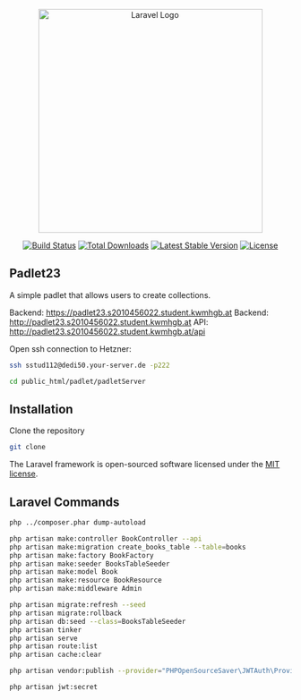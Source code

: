 <!--suppress ALL -->
<p align="center"><a href="https://laravel.com" target="_blank"><img src="https://raw.githubusercontent.com/laravel/art/master/logo-lockup/5%20SVG/2%20CMYK/1%20Full%20Color/laravel-logolockup-cmyk-red.svg" width="400" alt="Laravel Logo"></a></p>

<p align="center">
<a href="https://github.com/laravel/framework/actions"><img src="https://github.com/laravel/framework/workflows/tests/badge.svg" alt="Build Status"></a>
<a href="https://packagist.org/packages/laravel/framework"><img src="https://img.shields.io/packagist/dt/laravel/framework" alt="Total Downloads"></a>
<a href="https://packagist.org/packages/laravel/framework"><img src="https://img.shields.io/packagist/v/laravel/framework" alt="Latest Stable Version"></a>
<a href="https://packagist.org/packages/laravel/framework"><img src="https://img.shields.io/packagist/l/laravel/framework" alt="License"></a>
</p>

## Padlet23

A simple padlet that allows users to create collections.

Backend: https://padlet23.s2010456022.student.kwmhgb.at
Backend: http://padlet23.s2010456022.student.kwmhgb.at
API: http://padlet23.s2010456022.student.kwmhgb.at/api

Open ssh connection to Hetzner:

```bash
ssh sstud112@dedi50.your-server.de -p222
```

```bash
cd public_html/padlet/padletServer
```

## Installation

Clone the repository

```bash
git clone
```

The Laravel framework is open-sourced software licensed under the [MIT license](https://opensource.org/licenses/MIT).

## Laravel Commands
```bash
php ../composer.phar dump-autoload

php artisan make:controller BookController --api
php artisan make:migration create_books_table --table=books
php artisan make:factory BookFactory
php artisan make:seeder BooksTableSeeder
php artisan make:model Book
php artisan make:resource BookResource
php artisan make:middleware Admin

php artisan migrate:refresh --seed
php artisan migrate:rollback
php artisan db:seed --class=BooksTableSeeder
php artisan tinker
php artisan serve
php artisan route:list
php artisan cache:clear

```


```bash
php artisan vendor:publish --provider="PHPOpenSourceSaver\JWTAuth\Providers\LaravelServiceProvider"

php artisan jwt:secret
```
